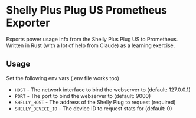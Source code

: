 # Shelly Plus Plug US Prometheus Exporter

Exports power usage info from the Shelly Plus Plug US to Prometheus. 
Written in Rust (with a lot of help from Claude) as a learning exercise.


## Usage

Set the following env vars (.env file works too)

- `HOST` - The network interface to bind the webserver to (default: 127.0.0.1)
- `PORT` - The port to bind the webserver to (default: 9000)
- `SHELLY_HOST` - The address of the Shelly Plug to request (required)
- `SHELLY_DEVICE_ID` - The device ID to request stats for (default: 0)

